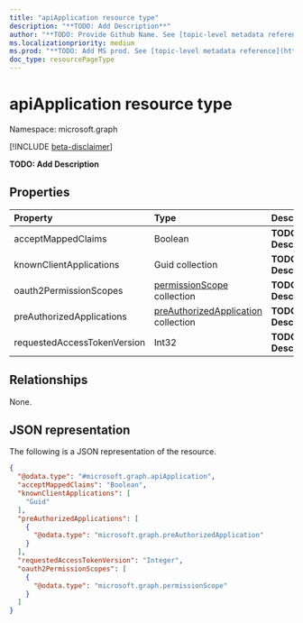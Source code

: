 ```yaml
---
title: "apiApplication resource type"
description: "**TODO: Add Description**"
author: "**TODO: Provide Github Name. See [topic-level metadata reference](https://msgo.azurewebsites.net/add/document/guidelines/metadata.html#topic-level-metadata)**"
ms.localizationpriority: medium
ms.prod: "**TODO: Add MS prod. See [topic-level metadata reference](https://msgo.azurewebsites.net/add/document/guidelines/metadata.html#topic-level-metadata)**"
doc_type: resourcePageType
---
```


# apiApplication resource type

Namespace: microsoft.graph

[!INCLUDE [beta-disclaimer](../../includes/beta-disclaimer.md)]

**TODO: Add Description**

## Properties
|Property|Type|Description|
|:---|:---|:---|
|acceptMappedClaims|Boolean|**TODO: Add Description**|
|knownClientApplications|Guid collection|**TODO: Add Description**|
|oauth2PermissionScopes|[permissionScope](../resources/permissionscope.md) collection|**TODO: Add Description**|
|preAuthorizedApplications|[preAuthorizedApplication](../resources/preauthorizedapplication.md) collection|**TODO: Add Description**|
|requestedAccessTokenVersion|Int32|**TODO: Add Description**|

## Relationships
None.

## JSON representation
The following is a JSON representation of the resource.
<!-- {
  "blockType": "resource",
  "@odata.type": "microsoft.graph.apiApplication"
}
-->
``` json
{
  "@odata.type": "#microsoft.graph.apiApplication",
  "acceptMappedClaims": "Boolean",
  "knownClientApplications": [
    "Guid"
  ],
  "preAuthorizedApplications": [
    {
      "@odata.type": "microsoft.graph.preAuthorizedApplication"
    }
  ],
  "requestedAccessTokenVersion": "Integer",
  "oauth2PermissionScopes": [
    {
      "@odata.type": "microsoft.graph.permissionScope"
    }
  ]
}
```

